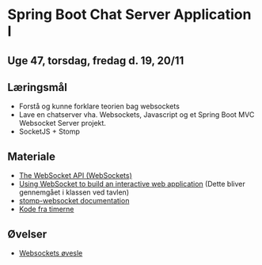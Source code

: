 <!-- JS use if these pages are used as githubpages. can be deleted if used elsewhere -->
<script src="https://code.jquery.com/jquery-3.2.1.min.js"></script>
<script src="script.js"></script>

# Spring Boot Chat Server Application I

## Uge 47, torsdag, fredag d. 19, 20/11

## Læringsmål
* Forstå og kunne forklare teorien bag websockets
* Lave en chatserver vha. Websockets, Javascript og et Spring Boot MVC Websocket Server projekt. 
* SocketJS + Stomp

## Materiale
* [The WebSocket API (WebSockets)](https://developer.mozilla.org/en-US/docs/Web/API/WebSockets_API)
* [Using WebSocket to build an interactive web application](https://spring.io/guides/gs/messaging-stomp-websocket/) (Dette bliver gennemgået i klassen ved tavlen)
* [stomp-websocket documentation](https://stomp-js.github.io/stomp-websocket/codo/class/Client.html)
* [Kode fra timerne](https://github.com/dat19b/websockets) 

## Øvelser
* [Websockets øvesle](w47_websockets_exercise.md)

